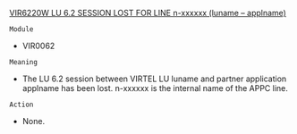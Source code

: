 [VIR6220W LU 6.2 SESSION LOST FOR LINE n-xxxxxx (luname – applname)](https://virtel.readthedocs.io/en/latest/manuals/virtel/Virtel459MG/messages.html?highlight=VIR6220W#VIR6220W)

`Module`
- VIR0062

`Meaning`
- The LU 6.2 session between VIRTEL LU luname and partner application applname has been lost. n-xxxxxx is the internal name of the APPC line.

`Action`
- None.
